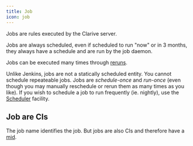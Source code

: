 ```yaml
---
title: Job
icon: job
---
```


Jobs are rules executed by the Clarive server. 

Jobs are always scheduled, even if scheduled to run "now" or in 3 months, 
they always have a schedule and are run by the job daemon. 

Jobs can be executed many times through [reruns](concepts/rerun). 

Unlike Jenkins, jobs are not a statically scheduled entity. You cannot schedule
repeateable jobs. Jobs are *schedule-once* and *run-once* (even though you may manually
reschedule or rerun them as many times as you like). If you wish
to schedule a job to run frequently (ie. nightly), use the [Scheduler](concepts/scheduler) facility.

## Job are CIs

The job name identifies the job. But jobs are also CIs and therefore have 
a [mid](concepts/mid).
